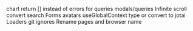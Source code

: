 <!-- HOME PAGE -->

chart
return [] instead of errors for queries
modals/queries
Infinite scroll
convert search Forms
avatars
useGlobalContext type or convert to jotai
Loaders
git ignores
Rename pages and browser name
